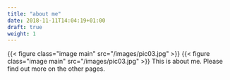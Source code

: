 ```yaml
---
title: "about me"
date: 2018-11-11T14:04:19+01:00
draft: true
weight: 1
---
```

{{< figure class="image main" src="/images/pic03.jpg" >}} {{< figure class="image main" src="/images/pic03.jpg" >}}
This is about me. Please find out more on the other pages.

